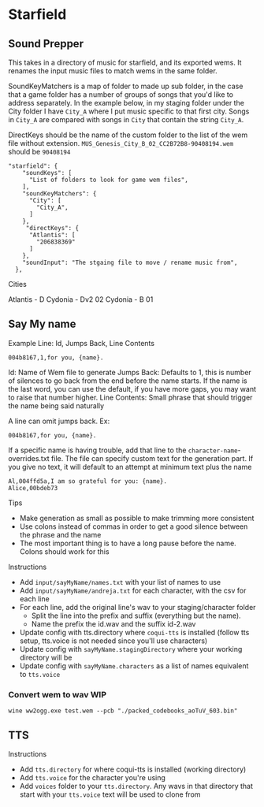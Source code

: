 # Starfield


## Sound Prepper

This takes in a directory of music for starfield, and its exported wems. It renames the input music files to match wems in the same folder.

SoundKeyMatchers is a map of folder to made up sub folder, in the case that a game folder has a number of groups of songs that you'd like to address separately. In the example below, in my staging folder under the City folder I have `City_A` where I put music specific to that first city. Songs in `City_A` are compared with songs in `City` that contain the string `City_A`. 

DirectKeys should be the name of the custom folder to the list of the wem file without extension. `MUS_Genesis_City_B_02_CC2B72B8-90408194.wem` should be `90408194`

```
"starfield": {
    "soundKeys": [
      "List of folders to look for game wem files",
    ],
    "soundKeyMatchers": {
      "City": [
        "City_A",
      ]
    },
     "directKeys": {
      "Atlantis": [
        "206838369"
      ]
    },
    "soundInput": "The stgaing file to move / rename music from",
  },
```

Cities

Atlantis - D
Cydonia - Dv2 02
Cydonia - B 01


## Say My name

Example Line:
Id, Jumps Back, Line Contents
```
004b8167,1,for you, {name}.
```
Id: Name of Wem file to generate
Jumps Back: Defaults to 1, this is number of silences to go back from the end before the name starts. If the name is the last word, you can use the default, if you have more gaps, you may want to raise that number higher.
Line Contents: Small phrase that should trigger the name being said naturally

A line can omit jumps back.
Ex:
```
004b8167,for you, {name}.
```

If a specific name is having trouble, add that line to the `character-name`-overrides.txt file.
The file can specify custom text for the generation part. If you give no text, it will default to an attempt at minimum text plus the name
```
Al,004ffd5a,I am so grateful for you: {name}.
Alice,00bdeb73
```


Tips
- Make generation as small as possible to make trimming more consistent
- Use colons instead of commas in order to get a good silence between the phrase and the name
- The most important thing is to have a long pause before the name. Colons should work for this

Instructions
- Add `input/sayMyName/names.txt` with your list of names to use
- Add `input/sayMyName/andreja.txt` for each character, with the csv for each line
- For each line, add the original line's wav to your staging/character folder
  - Split the line into the prefix and suffix (everything but the name). 
  - Name the prefix the id.wav and the suffix id-2.wav
- Update config with tts.directory where `coqui-tts` is installed (follow tts setup, tts.voice is not needed since you'll use characters)
- Update config with `sayMyName.stagingDirectory` where your working directory will be
- Update config with `sayMyName.characters` as a list of names equivalent to `tts.voice`


### Convert wem to wav WIP
```
wine ww2ogg.exe test.wem --pcb "./packed_codebooks_aoTuV_603.bin"
```


## TTS

Instructions
- Add `tts.directory` for where coqui-tts is installed (working directory)
- Add `tts.voice` for the character you're using
- Add `voices` folder to your `tts.directory`. Any wavs in that directory that start with your `tts.voice` text will be used to clone from